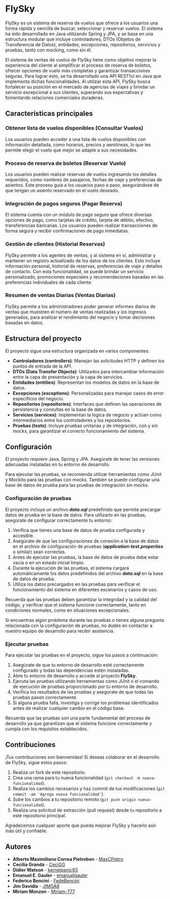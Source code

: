 # FlySky

FlySky es un sistema de reserva de vuelos que ofrece a los usuarios una forma rápida y sencilla de buscar, seleccionar y reservar vuelos. El sistema ha sido desarrollado en Java utilizando Spring y JPA, y se basa en una estructura modular que incluye controladores, DTOs (Objetos de Transferencia de Datos), entidades, excepciones, repositorios, servicios y pruebas, tanto con mocking, como sin él.

El sistema de ventas de vuelos de FlySky tiene como objetivo mejorar la experiencia del cliente al simplificar el proceso de reserva de boletos, ofrecer opciones de vuelo más completas y garantizar transacciones seguras. Para lograr esto, se ha desarrollado una API RESTful en Java que implementa dichas funcionalidades. Al utilizar esta API, FlySky busca fortalecer su posición en el mercado de agencias de viajes y brindar un servicio excepcional a sus clientes, superando sus expectativas y fomentando relaciones comerciales duraderas.

## Características principales

### Obtener lista de vuelos disponibles (Consultar Vuelos)

Los usuarios pueden acceder a una lista de vuelos disponibles con información detallada, como horarios, precios y aerolíneas, lo que les permite elegir el vuelo que mejor se adapte a sus necesidades.

### Proceso de reserva de boletos (Reservar Vuelo)

Los usuarios pueden realizar reservas de vuelos ingresando los detalles requeridos, como nombres de pasajeros, fechas de viaje y preferencias de asientos. Este proceso guía a los usuarios paso a paso, asegurándose de que tengan un asiento reservado en el vuelo deseado.

### Integración de pagos seguros (Pagar Reserva)

El sistema cuenta con un módulo de pago seguro que ofrece diversas opciones de pago, como tarjetas de crédito, tarjeta de débito, efectivo, transferencias bancarias. Los usuarios pueden realizar transacciones de forma segura y recibir confirmaciones de pago inmediatas.

### Gestión de clientes (Historial Reservas)

FlySky permite a los agentes de ventas, y al sistema en sí, administrar y mantener un registro actualizado de los datos de los clientes. Esto incluye información personal, historial de reservas, preferencias de viaje y detalles de contacto. Con esta funcionalidad, se puede brindar un servicio personalizado, promociones especiales y recomendaciones basadas en las preferencias individuales de cada cliente.

### Resumen de ventas Diarias (Ventas Diarias)

FlySky permite a los administradores poder generar informes diarios de ventas que muestren el número de ventas realizadas y los ingresos generados, para analizar el rendimiento del negocio y tomar decisiones basadas en datos.

## Estructura del proyecto

El proyecto sigue una estructura organizada en varios componentes:

- **Controladores (controllers)**: Manejan las solicitudes HTTP y definen los puntos de entrada de la API.
- **DTOs (Data Transfer Objects)**: Utilizados para intercambiar información entre la capa de presentación y la capa de servicios.
- **Entidades (entities)**: Representan los modelos de datos en la base de datos.
- **Excepciones (exceptions)**: Personalizadas para manejar casos de error específicos del negocio.
- **Repositorios (repositories)**: Interfaces que definen las operaciones de persistencia y consultas en la base de datos.
- **Servicios (services)**: Implementan la lógica de negocio y actúan como intermediarios entre los controladores y los repositorios.
- **Pruebas (tests)**: Incluye pruebas unitarias y de integración, con y sin mocks, para garantizar el correcto funcionamiento del sistema.

## Configuración

El proyecto requiere Java, Spring y JPA. Asegúrate de tener las versiones adecuadas instaladas en tu entorno de desarrollo.

Para ejecutar las pruebas, se recomienda utilizar herramientas como JUnit y Mockito para las pruebas con mocks. También se puede configurar una base de datos de prueba para las pruebas de integración sin mocks.

### Configuración de pruebas

El proyecto incluye un archivo ***data.sql*** predefinido que permite precargar datos de prueba en la base de datos. Para utilizarlo en las pruebas, asegúrate de configurar correctamente tu entorno:

  1. Verifica que tienes una base de datos de prueba configurada y accesible.
  1. Asegúrate de que las configuraciones de conexión a la base de datos en el archivo de configuración de pruebas (***application-test.properties*** o similar) sean correctas.
  1. Antes de ejecutar las pruebas, la base de datos de prueba debe estar vacía o en un estado inicial limpio.
  1. Durante la ejecución de las pruebas, el sistema cargará automáticamente los datos predefinidos del archivo ***data.sql*** en la base de datos de prueba.
  1. Utiliza los datos precargados en las pruebas para verificar el funcionamiento del sistema en diferentes escenarios y casos de uso.

Recuerda que las pruebas deben garantizar la integridad y la calidad del código, y verificar que el sistema funcione correctamente, tanto en condiciones normales, como en situaciones excepcionales.

Si encuentras algún problema durante las pruebas o tienes alguna pregunta relacionada con la configuración de pruebas, no dudes en contactar a nuestro equipo de desarrollo para recibir asistencia.

### Ejecutar pruebas

Para ejecutar las pruebas en el proyecto, sigue los pasos a continuación:

  1. Asegúrate de que tu entorno de desarrollo esté correctamente configurado y todas las dependencias estén instaladas.
  1. Abre tu entorno de desarrollo y accede al proyecto **FlySky**.
  1. Ejecuta las pruebas utilizando herramientas como JUnit o el comando de ejecución de pruebas proporcionado por tu entorno de desarrollo.
  1. Verifica los resultados de las pruebas y asegúrate de que todas las pruebas pasen correctamente.
  1. Si alguna prueba falla, investiga y corrige los problemas identificados antes de realizar cualquier cambio en el código base.

Recuerda que las pruebas son una parte fundamental del proceso de desarrollo ya que garantizan que el sistema funcione correctamente y cumpla con los requisitos establecidos.

## Contribuciones

¡Tus contribuciones son bienvenidas! Si deseas colaborar en el desarrollo de FlySky, sigue estos pasos:

  1. Realiza un fork de este repositorio.
  1. Crea una rama para tu nueva funcionalidad (`git checkout -b nueva-funcionalidad`).
  1. Realiza los cambios necesarios y haz commit de tus modificaciones (`git commit -am 'Agrega nueva funcionalidad'`).
  1. Sube los cambios a tu repositorio remoto (`git push origin nueva-funcionalidad`).
  1. Realiza una solicitud de extracción (pull request) desde tu repositorio a este repositorio principal.

Agradecemos cualquier aporte que pueda mejorar FlySky y hacerlo aún más útil y confiable.

## Autores

  - **Alberto Maximiliano Correa Pietrobon** - [MaxCPietro](https://github.com/MaxCPietro)
  - **Cecilia Granda** - [CeciGG](https://github.com/CeciGG)
  - **Didier Watson** - [kernelpanic93](https://github.com/kernelpanic93)
  - **Emanuel E. Gauler** - [emanuelgauler](https://github.com/emanuelgauler)
  - **Federico Bencini** - [FedeBencini](https://github.com/FedeBencini)
  - **Jim Gavidia** - [JIMGA8](https://github.com/JIMGA8)
  - **Miriam Monzon** - [Miriam-777](https://github.com/Miriam-777)
